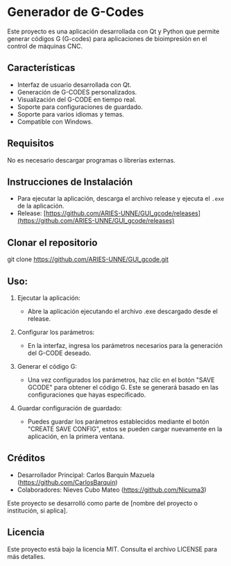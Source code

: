 # Generador de G-Codes

Este proyecto es una aplicación desarrollada con Qt y Python que permite generar códigos G (G-codes) para aplicaciones de bioimpresión en el control de máquinas CNC.

## Características

- Interfaz de usuario desarrollada con Qt.
- Generación de G-CODES personalizados.
- Visualización del G-CODE en tiempo real.
- Soporte para configuraciones de guardado.
- Soporte para varios idiomas y temas.
- Compatible con Windows.

## Requisitos

No es necesario descargar programas o librerías externas.

## Instrucciones de Instalación

- Para ejecutar la aplicación, descarga el archivo release y ejecuta el `.exe` de la aplicación.
- Release: [https://github.com/ARIES-UNNE/GUI_gcode/releases](https://github.com/ARIES-UNNE/GUI_gcode/releases)

## Clonar el repositorio

git clone https://github.com/ARIES-UNNE/GUI_gcode.git


## Uso:

1. Ejecutar la aplicación:
   - Abre la aplicación ejecutando el archivo .exe descargado desde el release.
   
2. Configurar los parámetros:
   - En la interfaz, ingresa los parámetros necesarios para la generación del G-CODE deseado. 

3. Generar el código G:
   - Una vez configurados los parámetros, haz clic en el botón "SAVE GCODE" para obtener el código G. Este se generará basado en las configuraciones que hayas especificado.

4. Guardar configuración de guardado:
   - Puedes guardar los parámetros establecidos mediante el botón "CREATE SAVE CONFIG", estos se pueden cargar nuevamente en la aplicación, en la primera ventana.


## Créditos

- Desarrollador Principal: Carlos Barquín Mazuela (https://github.com/CarlosBarquin)
- Colaboradores: Nieves Cubo Mateo (https://github.com/Nicuma3)
  
Este proyecto se desarrolló como parte de [nombre del proyecto o institución, si aplica].


## Licencia

Este proyecto está bajo la licencia MIT. Consulta el archivo LICENSE para más detalles.

